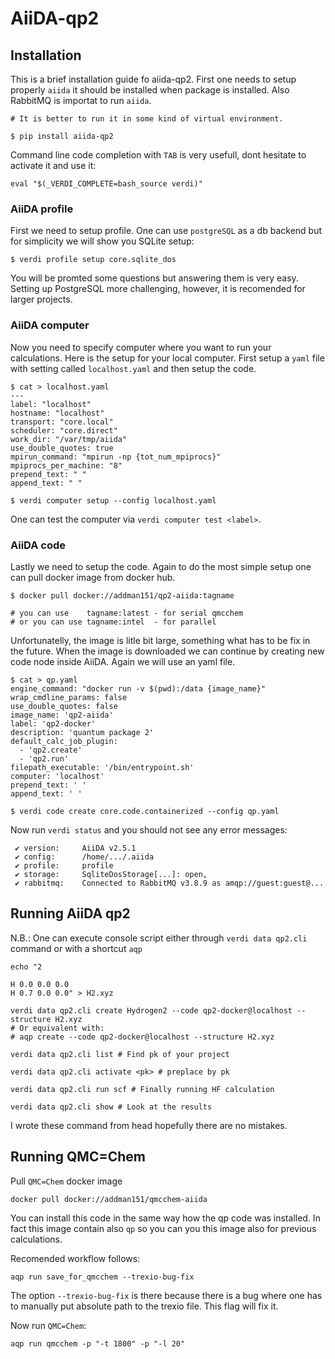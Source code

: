 
# AiiDA-qp2

## Installation

This is a brief installation guide fo aiida-qp2. First one needs to setup properly `aiida` it should be installed when package is installed. Also RabbitMQ is importat to run `aiida`.

```
# It is better to run it in some kind of virtual environment.

$ pip install aiida-qp2
```

Command line code completion with `TAB` is very usefull, dont hesitate to activate it and use it:

```
eval "$(_VERDI_COMPLETE=bash_source verdi)"
```

### AiiDA profile

First we need to setup profile. One can use `postgreSQL` as a db backend but for simplicity we will show you SQLite setup:

```
$ verdi profile setup core.sqlite_dos
```

You will be promted some questions but answering them is very easy. Setting up PostgreSQL more challenging, however, it is recomended for larger projects.

### AiiDA computer

Now you need to specify computer where you want to run your calculations. Here is the setup for your local computer. First setup a `yaml` file with setting called `localhost.yaml` and then setup the code.

```
$ cat > localhost.yaml
---
label: "localhost"
hostname: "localhost"
transport: "core.local"
scheduler: "core.direct"
work_dir: "/var/tmp/aiida"
use_double_quotes: true
mpirun_command: "mpirun -np {tot_num_mpiprocs}"
mpiprocs_per_machine: "8"
prepend_text: " "
append_text: " "

$ verdi computer setup --config localhost.yaml
```

One can test the computer via `verdi computer test <label>`.

### AiiDA code

Lastly we need to setup the code. Again to do the most simple setup one can pull docker image from docker hub.

```
$ docker pull docker://addman151/qp2-aiida:tagname

# you can use    tagname:latest - for serial qmcchem
# or you can use tagname:intel  - for parallel
```

Unfortunatelly, the image is litle bit large, something what has to be fix in the future. When the image is downloaded we can continue by creating new code node inside AiiDA. Again we will use an yaml file.

```
$ cat > qp.yaml
engine_command: "docker run -v $(pwd):/data {image_name}"
wrap_cmdline_params: false
use_double_quotes: false
image_name: 'qp2-aiida'
label: 'qp2-docker'
description: 'quantum package 2'
default_calc_job_plugin:
  - 'qp2.create'
  - 'qp2.run'
filepath_executable: '/bin/entrypoint.sh'
computer: 'localhost'
prepend_text: ' '
append_text: ' '

$ verdi code create core.code.containerized --config qp.yaml
```

Now run `verdi status` and you should not see any error messages:
```
 ✔ version:     AiiDA v2.5.1
 ✔ config:      /home/.../.aiida
 ✔ profile:     profile
 ✔ storage:     SqliteDosStorage[...]: open,
 ✔ rabbitmq:    Connected to RabbitMQ v3.8.9 as amqp://guest:guest@...
```

## Running AiiDA qp2

N.B.: One can execute console script either through `verdi data qp2.cli` command or with a shortcut `aqp`

```
echo "2

H 0.0 0.0 0.0
H 0.7 0.0 0.0" > H2.xyz

verdi data qp2.cli create Hydrogen2 --code qp2-docker@localhost --structure H2.xyz
# Or equivalent with:
# aqp create --code qp2-docker@localhost --structure H2.xyz

verdi data qp2.cli list # Find pk of your project

verdi data qp2.cli activate <pk> # preplace by pk

verdi data qp2.cli run scf # Finally running HF calculation

verdi data qp2.cli show # Look at the results

```

I wrote these command from head hopefully there are no mistakes.

## Running QMC=Chem

Pull `QMC=Chem` docker image

```
docker pull docker://addman151/qmcchem-aiida
```

You can install this code in the same way how the qp code was installed. In fact this image contain also `qp` so you can you this image also for previous calculations.

Recomended workflow follows:

```
aqp run save_for_qmcchem --trexio-bug-fix
```

The option `--trexio-bug-fix` is there because there is a bug where one has to manually put absolute path to the trexio file. This flag will fix it.

Now run `QMC=Chem`:

```
aqp run qmcchem -p "-t 1800" -p "-l 20"
```
